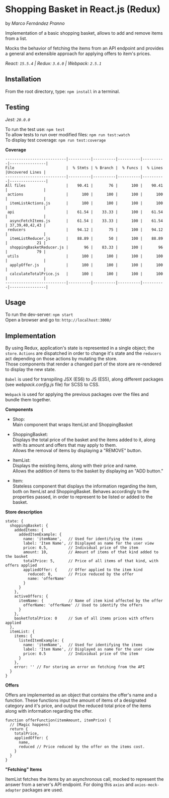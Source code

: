 # Shopping Basket in React.js (Redux)
by *Marco Fernández Pranno*

Implementation of a basic shopping basket, allows to add and remove items from a list.  

Mocks the behavior of fetching the items from an API endpoint and provides a general and extensible approach for applying offers to item's prices.

*React: `15.5.4` | Redux: `3.6.0` | Webpack: `2.5.1`*

## Installation

From the root directory, type: `npm install` in a terminal.

## Testing
*Jest: `20.0.0`*  

To run the test use: `npm test`  
To allow tests to run over modified files: `npm run test:watch`  
To display test coverage: `npm run test:coverage`  

__Coverage__  
```
---------------------------|----------|----------|----------|----------|----------------|
File                       |  % Stmts | % Branch |  % Funcs |  % Lines |Uncovered Lines |
---------------------------|----------|----------|----------|----------|----------------|
All files                  |    90.41 |       76 |      100 |    90.41 |                |
 actions                   |      100 |      100 |      100 |      100 |                |
  itemListActions.js       |      100 |      100 |      100 |      100 |                |
 api                       |    61.54 |    33.33 |      100 |    61.54 |                |
  asyncFetchItems.js       |    61.54 |    33.33 |      100 |    61.54 | 37,39,40,42,43 |
 reducers                  |    94.12 |       75 |      100 |    94.12 |                |
  itemListReducer.js       |    88.89 |       50 |      100 |    88.89 |             21 |
  shoppingBasketReducer.js |       96 |    83.33 |      100 |       96 |             79 |
 utils                     |      100 |      100 |      100 |      100 |                |
  applyOffer.js            |      100 |      100 |      100 |      100 |                |
  calculateTotalPrice.js   |      100 |      100 |      100 |      100 |                |
---------------------------|----------|----------|----------|----------|----------------|
```

## Usage

To run the dev-server: `npm start`  
Open a browser and go to: `http://localhost:3000/`  

## Implementation

By using Redux, application's state is represented in a single object; the `store`.
`Actions` are dispatched in order to change it's state and the `reducers` act depending on those actions by mutating the store.  
Those components that render a changed part of the store are re-rendered to display the new state.  

`Babel` is used for transpiling JSX (ES6) to JS (ES5), along different packages (see _webpack.config.js_ file) for SCSS to CSS.  

`Webpack` is used for applying the previous packages over the files and bundle them together.

__Components__
- Shop:  
  Main component that wraps ItemList and ShoppingBasket

- ShoppingBasket:  
  Displays the total price of the basket and the items added to it, along with its amount and offers that may apply to them.  
  Allows the removal of items by displaying a "REMOVE" button.

- ItemList:   
  Displays the existing items, along with their price and name.  
  Allows the addition of items to the basket by displaying an "ADD button."

- Item:  
  Stateless component that displays the information regarding the item, both on ItemList and ShoppingBasket. Behaves accordingly to the properties passed, in order to represent to be listed or added to the basket.

__Store description__

```
state: {
  shoppingBasket: {
    addedItems: {
      addedItemExample: {
        name: 'itemName',   // Used for identifying the items
        label: 'Item Name', // Displayed as name for the user view
        price: 0.5,         // Individual price of the item
        amount: 10,         // Amount of items of that kind added to the basket
        totalPrice: 5,      // Price of all items of that kind, with offers applied
        appliedOffer: {     // Offer applied to the item kind
          reduced: 0,       // Price reduced by the offer
          name: 'offerName'
        }
      }
    },
    activeOffers: {
      itemName: {           // Name of item kind affected by the offer
        offerName: 'offerName' // Used to identify the offers
      }
    },
    basketTotalPrice: 0     // Sum of all items prices with offers applied
  },
  itemList: {
    items: {
      listedItemExample: {
        name: 'itemName',   // Used for identifying the items
        label: 'Item Name', // Displayed as name for the user view
        price: 0.5          // Individual price of the item
      }
    },
    error: '' // For storing an error on fetching from the API
  }
}
```

__Offers__

Offers are implemented as an object that contains the offer's name and a function. These functions input the amount of items of a designated category and it's price, and output the reduced total price of the items along with information regarding the offer.  

```
function offerFunction(itemAmount, itemPrice) {
  // [Magic happens]
  return {
    totalPrice,
    appliedOffer: {
      name,
      reduced // Price reduced by the offer on the items cost.
    }
  }
}
```

__"Fetching" Items__

ItemList fetches the items by an asynchronous call, mocked to represent the answer from a server's API endpoint. For doing this `axios` and `axios-mock-adapter` packages are used.
